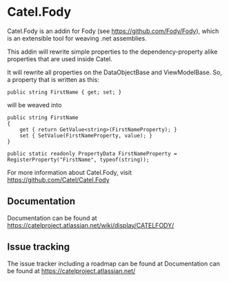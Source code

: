 Catel.Fody
==========

Catel.Fody is an addin for Fody (see https://github.com/Fody/Fody), which
is an extensible tool for weaving .net assemblies. 

This addin will rewrite simple properties to the dependency-property alike 
properties that are used inside Catel.

It will rewrite all properties on the DataObjectBase and ViewModelBase. So, a
property that is written as this:

    public string FirstName { get; set; }

will be weaved into

    public string FirstName
    {
        get { return GetValue<string>(FirstNameProperty); }
 	    set { SetValue(FirstNameProperty, value); }
    }

    public static readonly PropertyData FirstNameProperty = RegisterProperty("FirstName", typeof(string));

For more information about Catel.Fody, visit https://github.com/Catel/Catel.Fody

## Documentation

Documentation can be found at https://catelproject.atlassian.net/wiki/display/CATELFODY/

## Issue tracking

The issue tracker including a roadmap can be found at Documentation can be found at https://catelproject.atlassian.net/
